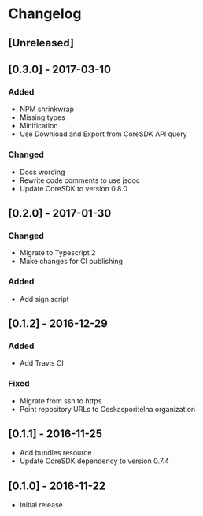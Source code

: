 # Changelog

## [Unreleased]
        
## [0.3.0] - 2017-03-10
### Added
  - NPM shrinkwrap
  - Missing types
  - Minification
  - Use Download and Export from CoreSDK API query

### Changed
  - Docs wording
  - Rewrite code comments to use jsdoc
  - Update CoreSDK to version 0.8.0
        
## [0.2.0] - 2017-01-30
### Changed
  - Migrate to Typescript 2
  - Make changes for CI publishing
  
### Added
  - Add sign script

## [0.1.2] - 2016-12-29
### Added
  - Add Travis CI

### Fixed
  - Migrate from ssh to https
  - Point repository URLs to Ceskasporitelna organization

## [0.1.1] - 2016-11-25
- Add bundles resource
- Update CoreSDK dependency to version 0.7.4

## [0.1.0] - 2016-11-22
- Initial release